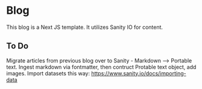 # Blog

This blog is a Next JS template. It utilizes Sanity IO for content.

## To Do

Migrate articles from previous blog over to Sanity - Markdown --> Portable text. Ingest markdown via fontmatter, then contruct Protable text object, add images. Import datasets this way: https://www.sanity.io/docs/importing-data
